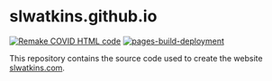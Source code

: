 # slwatkins.github.io

[![Remake COVID HTML code](https://github.com/slwatkins/slwatkins.github.io/actions/workflows/update_plots.yml/badge.svg?branch=main&event=schedule)](https://github.com/slwatkins/slwatkins.github.io/actions/workflows/update_plots.yml) [![pages-build-deployment](https://github.com/slwatkins/slwatkins.github.io/actions/workflows/pages/pages-build-deployment/badge.svg)](https://github.com/slwatkins/slwatkins.github.io/actions/workflows/pages/pages-build-deployment)

This repository contains the source code used to create the website [slwatkins.com](https://slwatkins.com).
